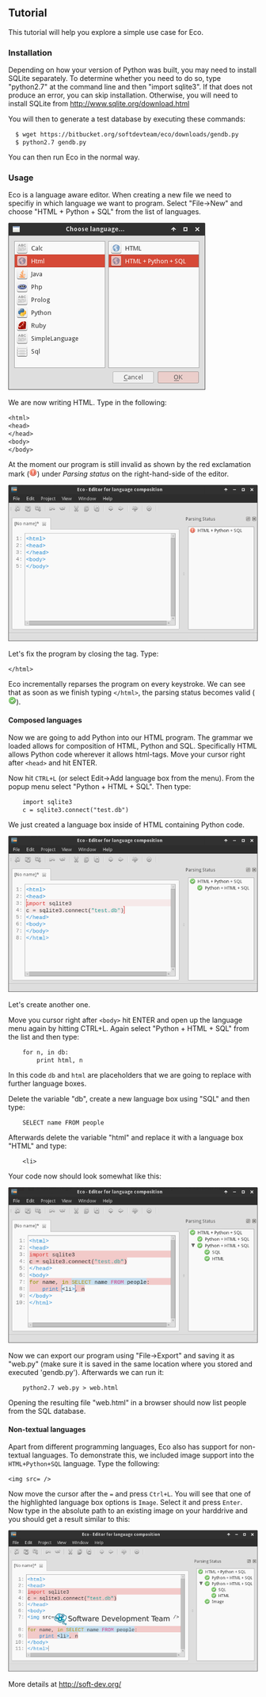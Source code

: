 ## Tutorial

This tutorial will help you explore a simple use case for Eco.

### Installation

Depending on how your version of Python was built, you may need to install
SQLite separately. To determine whether you need to do so, type "python2.7" at
the command line and then "import sqlite3". If that does not produce an error,
you can skip installation. Otherwise, you will need to install SQLite from
http://www.sqlite.org/download.html

You will then to generate a test database by executing these commands:
```
  $ wget https://bitbucket.org/softdevteam/eco/downloads/gendb.py
  $ python2.7 gendb.py
```
You can then run Eco in the normal way.

### Usage

Eco is a language aware editor. When creating a new file we need to specifiy in
which language we want to program. Select "File->New" and choose
"HTML + Python + SQL" from the list of languages.

![](1.png)

We are now writing HTML. Type in the following:
```
<html>
<head>
</head>
<body>
</body>
```
At the moment our program is still invalid as shown by the red exclamation mark (![](../lib/eco/gui/exclamation.png)) under *Parsing status* on the right-hand-side of the editor.

![](2.png)

Let's fix the program by closing the <html> tag. Type:
```
</html>
```

Eco incrementally reparses the program on every keystroke. We can see that as soon as we finish typing `</html>`, the parsing status becomes valid (![](../lib/eco/gui/accept.png)).

#### Composed languages

Now we are going to add Python into our HTML program. The grammar we loaded
allows for composition of HTML, Python and SQL. Specifically HTML allows Python
code wherever it allows html-tags. Move your cursor right after `<head>` and
hit ENTER.

Now hit `CTRL+L` (or select Edit->Add language box from the menu). From the popup
menu select "Python + HTML + SQL".  Then type:
```
    import sqlite3
    c = sqlite3.connect("test.db")
```
We just created a language box inside of HTML containing Python code.

![](3.png)

Let's create another one.

Move you cursor right after `<body>` hit ENTER and open up the language menu
again by hitting CTRL+L. Again select "Python + HTML + SQL" from the list and
then type:
```
    for n, in db:
        print html, n
```
In this code `db` and `html` are placeholders that we are going to replace with
further language boxes.


Delete the variable "db", create a new language box using "SQL" and then type:
```
    SELECT name FROM people
```
Afterwards delete the variable "html" and replace it with a language box "HTML"
and type:
```
    <li>
```

Your code now should look somewhat like this:

![](4.png)

Now we can export our program using "File->Export" and saving it as "web.py"
(make sure it is saved in the same location where you stored and executed
'gendb.py'). Afterwards we can run it:
```
    python2.7 web.py > web.html
```
Opening the resulting file "web.html" in a browser should now list people from
the SQL database.

#### Non-textual languages

Apart from different programming languages, Eco also has support for non-textual languages. To demonstrate this,
we included image support into the `HTML+Python+SQL` language. Type the following:

```
<img src= />
```

Now move the cursor after the `=` and press `Ctrl+L`. You will see that one of the highlighted language box options is `Image`. Select it and press `Enter`. Now type in the absolute path to an existing image on your harddrive and you should get a result similar to this:

![](5.png)

More details at http://soft-dev.org/
